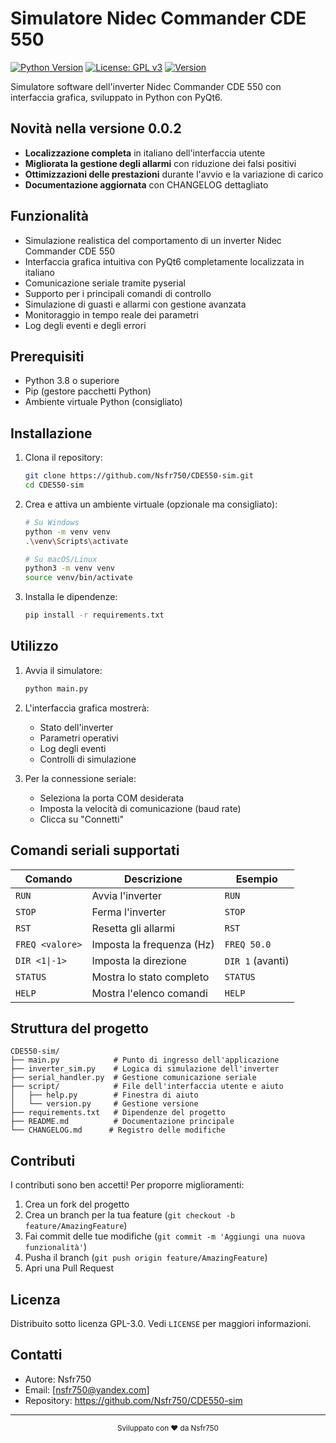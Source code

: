 # Simulatore Nidec Commander CDE 550

[![Python Version](https://img.shields.io/badge/python-3.8+-blue.svg)](https://www.python.org/downloads/)
[![License: GPL v3](https://img.shields.io/badge/License-GPLv3-blue.svg)](https://www.gnu.org/licenses/gpl-3.0)
[![Version](https://img.shields.io/badge/version-0.0.2-green.svg)](CHANGELOG.md)

Simulatore software dell'inverter Nidec Commander CDE 550 con interfaccia grafica, sviluppato in Python con PyQt6.

## Novità nella versione 0.0.2

- **Localizzazione completa** in italiano dell'interfaccia utente
- **Migliorata la gestione degli allarmi** con riduzione dei falsi positivi
- **Ottimizzazioni delle prestazioni** durante l'avvio e la variazione di carico
- **Documentazione aggiornata** con CHANGELOG dettagliato

## Funzionalità

- Simulazione realistica del comportamento di un inverter Nidec Commander CDE 550
- Interfaccia grafica intuitiva con PyQt6 completamente localizzata in italiano
- Comunicazione seriale tramite pyserial
- Supporto per i principali comandi di controllo
- Simulazione di guasti e allarmi con gestione avanzata
- Monitoraggio in tempo reale dei parametri
- Log degli eventi e degli errori

## Prerequisiti

- Python 3.8 o superiore
- Pip (gestore pacchetti Python)
- Ambiente virtuale Python (consigliato)

## Installazione

1. Clona il repository:
   ```bash
   git clone https://github.com/Nsfr750/CDE550-sim.git
   cd CDE550-sim
   ```

2. Crea e attiva un ambiente virtuale (opzionale ma consigliato):
   ```bash
   # Su Windows
   python -m venv venv
   .\venv\Scripts\activate
   
   # Su macOS/Linux
   python3 -m venv venv
   source venv/bin/activate
   ```

3. Installa le dipendenze:
   ```bash
   pip install -r requirements.txt
   ```

## Utilizzo

1. Avvia il simulatore:
   ```bash
   python main.py
   ```

2. L'interfaccia grafica mostrerà:
   - Stato dell'inverter
   - Parametri operativi
   - Log degli eventi
   - Controlli di simulazione

3. Per la connessione seriale:
   - Seleziona la porta COM desiderata
   - Imposta la velocità di comunicazione (baud rate)
   - Clicca su "Connetti"

## Comandi seriali supportati

| Comando | Descrizione | Esempio |
|---------|-------------|---------|
| `RUN` | Avvia l'inverter | `RUN` |
| `STOP` | Ferma l'inverter | `STOP` |
| `RST` | Resetta gli allarmi | `RST` |
| `FREQ <valore>` | Imposta la frequenza (Hz) | `FREQ 50.0` |
| `DIR <1\|-1>` | Imposta la direzione | `DIR 1` (avanti) |
| `STATUS` | Mostra lo stato completo | `STATUS` |
| `HELP` | Mostra l'elenco comandi | `HELP` |

## Struttura del progetto

```
CDE550-sim/
├── main.py            # Punto di ingresso dell'applicazione
├── inverter_sim.py    # Logica di simulazione dell'inverter
├── serial_handler.py  # Gestione comunicazione seriale
├── script/            # File dell'interfaccia utente e aiuto
│   ├── help.py        # Finestra di aiuto
│   └── version.py     # Gestione versione
├── requirements.txt   # Dipendenze del progetto
├── README.md          # Documentazione principale
└── CHANGELOG.md      # Registro delle modifiche
```

## Contributi

I contributi sono ben accetti! Per proporre miglioramenti:

1. Crea un fork del progetto
2. Crea un branch per la tua feature (`git checkout -b feature/AmazingFeature`)
3. Fai commit delle tue modifiche (`git commit -m 'Aggiungi una nuova funzionalità'`)
4. Pusha il branch (`git push origin feature/AmazingFeature`)
5. Apri una Pull Request

## Licenza

Distribuito sotto licenza GPL-3.0. Vedi `LICENSE` per maggiori informazioni.

## Contatti

- Autore: Nsfr750
- Email: [nsfr750@yandex.com]
- Repository: https://github.com/Nsfr750/CDE550-sim

---

<div align="center">
  <sub>Sviluppato con ❤️ da Nsfr750</sub>
</div>
